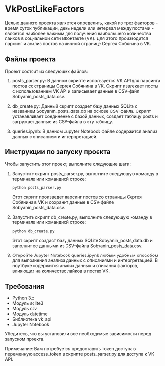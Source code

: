 # VkPostLikeFactors

Целью данного проекта является определить, какой из трех факторов - время суток публикации, день недели или интервал между постами - является наиболее важным для получения наибольшего количества лайков в социальной сети ВКонтакте (VK). Для этого производится парсинг и анализ постов на личной странице Сергея Собянина в VK.

## Файлы проекта

Проект состоит из следующих файлов:

1. posts_parser.py: В данном скрипте используется VK API для парсинга постов со страницы Сергея Собянина в VK. Скрипт извлекает посты с использованием VK API и записывает данные в CSV-файл Sobyanin_posts_data.csv.

2. db_create.py: Данный скрипт создает базу данных SQLite с названием Sobyanin_posts_data.db на основе CSV-файла. Скрипт устанавливает соединение с базой данных, создает таблицу posts и загружает данные из CSV-файла в эту таблицу.

3. queries.ipynb: В данном Jupyter Notebook файле содержится анализ данных с описанием и интерпретацией.

## Инструкции по запуску проекта

Чтобы запустить этот проект, выполните следующие шаги:

1. Запустите скрипт posts_parser.py, выполните следующую команду в терминале или командной строке:
    

    `python posts_parser.py`

   Этот скрипт произведет парсинг постов со страницы Сергея Собянина в VK и сохранит данные в CSV-файле Sobyanin_posts_data.csv.

2. Запустите скрипт db_create.py, выполните следующую команду в терминале или командной строке:
    

    `python db_create.py`
    
   Этот скрипт создаст базу данных SQLite Sobyanin_posts_data.db и заполнит ее данными из CSV-файла Sobyanin_posts_data.csv.


3. Откройте Jupyter Notebook queries.ipynb любым удобным способом для выполнения анализа данных с описаниями и интерпретацией. В ноутбуке содержится анализ данных и описания факторов, влияющих на количество лайков в постах VK.

## Требования

- Python 3.x
- Модуль sqlite3
- Модуль csv
- Модуль datetime
- Библиотека vk_api
- Jupyter Notebook

Убедитесь, что вы установили все необходимые зависимости перед запуском проекта.

Примечание: Вам потребуется предоставить токен доступа в переменную access_token в скрипте posts_parser.py для доступа к VK API.
